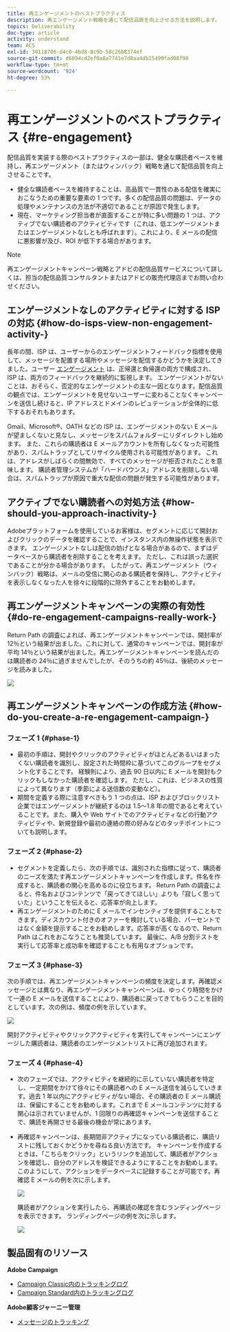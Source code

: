 ```yaml
---
title: 再エンゲージメントのベストプラクティス
description: 再エンゲージメント戦略を通じて配信品質を向上させる方法を説明します。
topics: Deliverability
doc-type: article
activity: understand
team: ACS
exl-id: 30118706-d4c0-4bd8-8c9b-50c26b8374ef
source-git-commit: d6094cd2ef0a8a7741e7d8aa4db15499fad08f90
workflow-type: tm+mt
source-wordcount: '924'
ht-degree: 53%

---
```


# 再エンゲージメントのベストプラクティス {#re-engagement}

配信品質を実装する際のベストプラクティスの一部は、健全な購読者ベースを維持し、再エンゲージメント（またはウィンバック）戦略を通じて配信品質を向上させることです。

* 健全な購読者ベースを維持することは、高品質で一貫性のある配信を確実におこなうための重要な要素の 1 つです。多くの配信品質の問題は、データの処理やメンテナンスの方法が不適切であることが原因で発生します。
* 現在、マーケティング担当者が直面することが特に多い問題の 1 つは、アクティブでない購読者のアクティビティです（これは、低エンゲージメントまたはエンゲージメントなしとも呼ばれます）。これにより、E メールの配信に悪影響が及び、ROI が低下する場合があります。

>[!NOTE]
>
>再エンゲージメントキャンペーン戦略とアドビの配信品質サービスについて詳しくは、担当の配信品質コンサルタントまたはアドビの販売代理店までお問い合わせください。

## エンゲージメントなしのアクティビティに対する ISP の対応  {#how-do-isps-view-non-engagement-activity-}

長年の間、ISP は、ユーザーからのエンゲージメントフィードバック指標を使用して、メッセージを配置する場所やメッセージを配信するかどうかを決定してきました。ユーザー [エンゲージメント](/help/engagement.md) は、正帰還と負帰還の両方で構成され、ISP は、両方のフィードバックを継続的に監視します。 エンゲージメントがないことは、おそらく、否定的なエンゲージメントの主な一因となります。配信品質の観点では、エンゲージメントを見せないユーザーに変わることなくキャンペーンを送信し続けると、IP アドレスとドメインのレピュテーションが全体的に低下するおそれもあります。

Gmail、Microsoft®、OATH などの ISP は、エンゲージメントのない E メールが望ましくないと見なし、メッセージをスパムフォルダーにリダイレクトし始めます。 また、これらの購読者は E メールアカウントを所有しなくなった可能性があり、スパムトラップとしてリサイクル使用される可能性があります。 これは、アドレスがしばらくの間無効で、すべてのメッセージが拒否されたことを意味します。 購読者管理システムが「ハードバウンス」アドレスを削除しない場合は、スパムトラップが原因で重大な配信の問題が発生する可能性があります。

## アクティブでない購読者への対処方法  {#how-should-you-approach-inactivity-}

Adobeプラットフォームを使用しているお客様は、セグメントに応じて開封およびクリックのデータを確認することで、インスタンス内の無操作状態を表示できます。 エンゲージメントなしは配信の妨げとなる場合があるので、まずはデータベースから購読者を削除することを考えます。 ただし、これは誤った選択であることが分かる場合があります。 したがって、再エンゲージメント（ウィンバック）戦略は、メールの受信に関心のある購読者を保持し、アクティビティを表示しなくなった人を徐々に段階的に除外することをお勧めします。

## 再エンゲージメントキャンペーンの実際の有効性  {#do-re-engagement-campaigns-really-work-}

Return Path の調査によれば、再エンゲージメントキャンペーンでは、開封率が 12％という結果が出ました。これに対して、通常のキャンペーンでは、開封率が平均 14％という結果が出ました。再エンゲージメントキャンペーンを読んだのは購読者の 24％に過ぎませんでしたが、そのうちの約 45％は、後続のメッセージを読みました。

![](../../help/assets/deliverability_implementation_1.png)

## 再エンゲージメントキャンペーンの作成方法  {#how-do-you-create-a-re-engagement-campaign-}

### フェーズ 1 {#phase-1}

* 最初の手順は、開封やクリックのアクティビティがほとんどあるいはまったくない購読者を識別し、設定された時間枠に基づいてこのグループをセグメント化することです。 経験則により、過去 90 日以内に E メールを開封もクリックもしなかった購読者を確認します。 ただし、これは、ビジネスの性質によって異なります（季節による送信数の変動など）。
* 期間を定義する際に注意すべきもう 1 つの点は、ISP およびブロックリスト企業ではエンゲージメントが継続するのは 1.5～1.8 年の間であると考えていることです。また、購入や Web サイトでのアクティビティなどの行動アクティビティや、新規登録や最初の連絡の際の好みなどのタッチポイントについても説明します。

### フェーズ 2 {#phase-2}

* セグメントを定義したら、次の手順では、識別された指標に従って、購読者のニーズを満たす再エンゲージメントキャンペーンを作成します。件名を作成すると、購読者の関心を高めるのに役立ちます。 Return Path の調査によると、件名およびコンテンツで「戻ってきてほしい」よりも「寂しく思っていた」ということを伝えると、応答率が向上します。
* 再エンゲージメントのために E メールでインセンティブを提供することもできます。ディスカウント付きのオファーを検討している場合、パーセントではなく金額を提示することをお勧めします。応答率が高くなるので、Return Path はこれをおこなうことも推奨しています。 最後に、A/B 分割テストを実行して応答率と成功率を確認することも有用なオプションです。

### フェーズ 3 {#phase-3}

次の手順では、再エンゲージメントキャンペーンの頻度を決定します。再確認メッセージとは異なり、再エンゲージメントキャンペーンは、ゆっくり時間をかけて一連の E メールを送信することにより、購読者に戻ってきてもらうことを目的としています。次の例は、頻度の例を示しています。

![](../../help/assets/deliverability_implementation_2.png)

開封アクティビティやクリックアクティビティを実行してキャンペーンにエンゲージした購読者は、購読者のエンゲージメントリストに再び追加されます。

### フェーズ 4 {#phase-4}

* 次のフェーズでは、アクティビティを継続的に示していない購読者を特定し、一定期間をかけて徐々にその購読者への E メール送信を減らしていきます。過去 1 年以内にアクティビティがない場合、その購読者の E メール購読は、保留にすることをお勧めします。これまで E メールコンテンツに対する関心は示されていませんが、1 回限りの再確認キャンペーンを送信することで、購読を再開させる最後の機会が常にあります。
* 再確認キャンペーンは、長期間非アクティブになっている購読者に、購読リストに残しておくかどうかを尋ねる良い方法です。 キャンペーンを作成するときは、「こちらをクリック」というリンクを追加して、購読者がアクションを確認し、自分のアドレスを検証できるようにすることをお勧めします。このようにして、アクションをデータベースに記録することが可能です。再確認 E メールの例を次に示します。

   ![](../../help/assets/deliverability_implementation_3.png)

   購読者がアクションを実行したら、再購読の確認を含むランディングページを表示できます。 ランディングページの例を次に示します。

   ![](../../help/assets/deliverability_implementation_4.png)

## 製品固有のリソース

**Adobe Campaign**

* [Campaign Classic内のトラッキングログ](https://experienceleague.adobe.com/docs/campaign-classic/using/sending-messages/monitoring-deliveries/delivery-dashboard.html#tracking-logs)
* [Campaign Standard内のトラッキングログ](https://experienceleague.adobe.com/docs/campaign-standard/using/testing-and-sending/sending-and-tracking-messages/tracking-messages.html#tracking-logs)

**Adobe顧客ジャーニー管理**

* [メッセージのトラッキング](https://experienceleague.adobe.com/docs/journey-optimizer/using/reporting/message-tracking.html?lang=ja)

